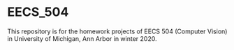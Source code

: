 # EECS_504
This repository is for the homework projects of EECS 504 (Computer Vision) in University of Michigan, Ann Arbor in winter 2020.
